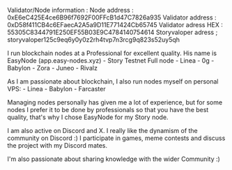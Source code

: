 Validator/Node information :
	Node address : 0xE6eC425E4ce6B96f7692F00FFcB1d47C7826a935
	Validator address : 0xD58f411CB4c6EFaecA2A5a9D11E771424Cb65745
	Validator adress HEX : 55305C8344791E250EF55B03E9C4784140754614
	Storyvaloper adress ; storyvaloper125c9eq6y0y0z2rh4tvp7n3rcg9q823s52uy5qh


I run blockchain nodes at a Professional for excellent quality. His name is EasyNode (app.easy-nodes.xyz)
	- Story Testnet Full node
	- Linea
	- 0g
	- Babylon
	- Zora
	- Juneo
	- Rivalz

As I am passionate about blockchain, I also run nodes myself on personal VPS:
	- Linea
	- Babylon
	- Farcaster


Managing nodes personally has given me a lot of experience, but for some nodes I prefer it to be done by professionals so that you have the best quality, that's why I chose EasyNode for my Story node.

I am also active on Discord and X. I really like the dynamism of the community on Discord :) I participate in games, meme contests and discuss the project with my Discord mates.

I'm also passionate about sharing knowledge with the wider Community :)
